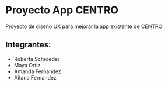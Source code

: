 # Proyecto App CENTRO

Proyecto de diseño UX para mejorar la app existente de CENTRO

## Integrantes:

- Roberta Schroeder
- Maya Ortiz
- Amanda Fernandez
- Aitana Fernandez
